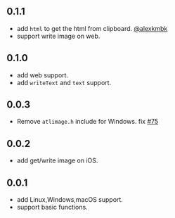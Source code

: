 ## 0.1.1

* add `html` to get the html from clipboard. [@alexkmbk](https://github.com/alexkmbk)
* support write image on web.

## 0.1.0

* add web support.
* add `writeText` and `text` support.

## 0.0.3

* Remove `atlimage.h` include for Windows. fix [#75](https://github.com/MixinNetwork/flutter-plugins/issues/75)

## 0.0.2

* add get/write image on iOS.

## 0.0.1

* add Linux,Windows,macOS support.
* support basic functions.

